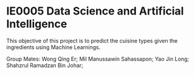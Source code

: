 # IE0005 Data Science and Artificial Intelligence

This objective of this project is to predict the cuisine types given the ingredients using Machine Learnings.

Group Mates:
Wong Qing Er;
Mil Manussawin Sahassapon;
Yao Jin Long;
Shahzrul Ramadzan Bin Johar;
